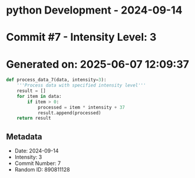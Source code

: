 ﻿# python Development - 2024-09-14
# Commit #7 - Intensity Level: 3
# Generated on: 2025-06-07 12:09:37
```python
def process_data_7(data, intensity=3):
    '''Process data with specified intensity level'''
    result = []
    for item in data:
        if item > 0:
            processed = item * intensity + 37
            result.append(processed)
    return result
```
## Metadata
- Date: 2024-09-14
- Intensity: 3
- Commit Number: 7
- Random ID: 890811128
